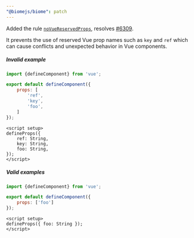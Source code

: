 ```yaml
---
"@biomejs/biome": patch
---
```


Added the rule [`noVueReservedProps`](https://biomejs.dev/linter/rules/no-vue-reserved-props/), resolves [#6309](https://github.com/biomejs/biome/issues/6309).

It prevents the use of reserved Vue prop names such as `key` and `ref` which can cause conflicts and unexpected behavior in Vue components.

##### Invalid example

```js
import {defineComponent} from 'vue';

export default defineComponent({
    props: [
        'ref',
        'key',
        'foo',
    ]
});
```

```vue
<script setup>
defineProps({
    ref: String,
    key: String,
    foo: String,
});
</script>
```

##### Valid examples

```js
import {defineComponent} from 'vue';

export default defineComponent({
    props: ['foo']
});
```

```vue
<script setup>
defineProps({ foo: String });
</script>
```
